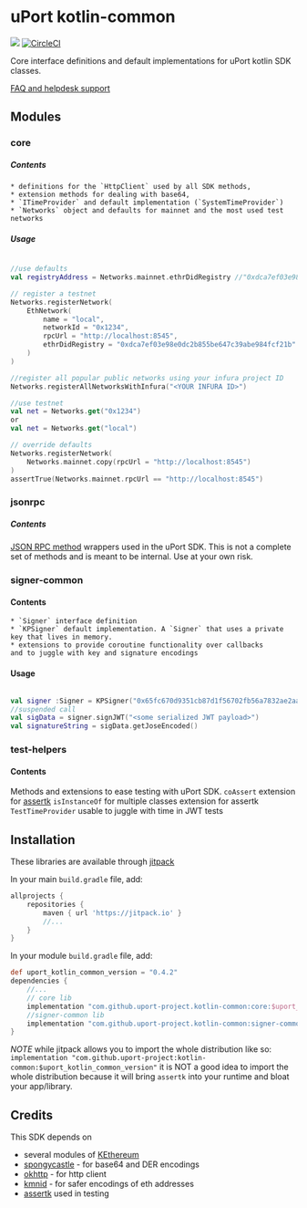 # uPort kotlin-common

[![](https://jitpack.io/v/uport-project/kotlin-common.svg)](https://jitpack.io/#uport-project/kotlin-common)
[![CircleCI](https://circleci.com/gh/uport-project/kotlin-common.svg?style=svg)](https://circleci.com/gh/uport-project/kotlin-common)

Core interface definitions and default implementations for uPort kotlin SDK classes.

[FAQ and helpdesk support](http://bit.ly/uPort_helpdesk)

## Modules

### core

##### Contents
    * definitions for the `HttpClient` used by all SDK methods,
    * extension methods for dealing with base64,
    * `ITimeProvider` and default implementation (`SystemTimeProvider`)
    * `Networks` object and defaults for mainnet and the most used test networks
##### Usage
```kotlin

//use defaults
val registryAddress = Networks.mainnet.ethrDidRegistry //"0xdca7ef03e98e0dc2b855be647c39abe984fcf21b"

// register a testnet
Networks.registerNetwork(
    EthNetwork(
        name = "local",
        networkId = "0x1234",
        rpcUrl = "http://localhost:8545",
        ethrDidRegistry = "0xdca7ef03e98e0dc2b855be647c39abe984fcf21b"
    )
)

//register all popular public networks using your infura project ID
Networks.registerAllNetworksWithInfura("<YOUR INFURA ID>")

//use testnet
val net = Networks.get("0x1234")
or
val net = Networks.get("local")

// override defaults
Networks.registerNetwork(
    Networks.mainnet.copy(rpcUrl = "http://localhost:8545")
)
assertTrue(Networks.mainnet.rpcUrl == "http://localhost:8545")

```

### jsonrpc
##### Contents
 [JSON RPC method](https://github.com/ethereum/wiki/wiki/JSON-RPC) wrappers used in the uPort SDK.
 This is not a complete set of methods and is meant to be internal. Use at your own risk.

### signer-common
#### Contents
    * `Signer` interface definition
    * `KPSigner` default implementation. A `Signer` that uses a private key that lives in memory.
    * extensions to provide coroutine functionality over callbacks
    and to juggle with key and signature encodings
#### Usage
```kotlin

val signer :Signer = KPSigner("0x65fc670d9351cb87d1f56702fb56a7832ae2aab3427be944ab8c9f2a0ab87960")
//suspended call
val sigData = signer.signJWT("<some serialized JWT payload>")
val signatureString = sigData.getJoseEncoded()
```
### test-helpers
#### Contents
Methods and extensions to ease testing with uPort SDK.
`coAssert` extension for [assertk](https://github.com/willowtreeapps/assertk)
`isInstanceOf` for multiple classes extension for assertk
`TestTimeProvider` usable to juggle with time in JWT tests

## Installation

These libraries are available through [jitpack](https://jitpack.io/)

In your main `build.gradle` file, add:

```groovy
allprojects {
    repositories {
        maven { url 'https://jitpack.io' }
        //...
    }
}
```

In your module `build.gradle` file, add:

```groovy
def uport_kotlin_common_version = "0.4.2"
dependencies {
    //...
    // core lib
    implementation "com.github.uport-project.kotlin-common:core:$uport_kotlin_common_version"
    //signer-common lib
    implementation "com.github.uport-project.kotlin-common:signer-common:$uport_kotlin_common_version"
}
```

*NOTE*
while jitpack allows you to import the whole distribution like so:
 `implementation "com.github.uport-project:kotlin-common:$uport_kotlin_common_version"`
 it is NOT a good idea to import the whole distribution because it will 
 bring `assertk` into your runtime and bloat your app/library.


## Credits

This SDK depends on
* several modules of [KEthereum](https://github.com/komputing/KEthereum)
* [spongycastle](https://rtyley.github.io/spongycastle/) - for base64 and DER encodings
* [okhttp](https://github.com/square/okhttp) - for http client
* [kmnid](https://github.com/uport-project/kmnid) - for safer encodings of eth addresses
* [assertk](https://github.com/willowtreeapps/assertk) used in testing
